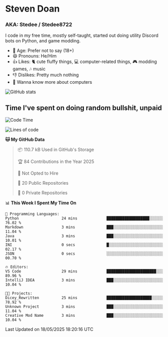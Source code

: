 # Steven Doan
### AKA: Stedee / Stedee8722
I code in my free time, mostly self-taught, started out doing utility Discord bots on Python, and game modding.

- 🤔 Age: Prefer not to say (18+)
- 😄 Pronouns: He/Him
- 👍 Likes: 🐈 cute fluffy things, 💻 computer-related things, 🎮 modding games, 🎶 music
- 👎 Dislikes: Pretty much nothing
- 🥹 Wanna know more about computers

![GitHub stats](https://github-readme-stats-iota-mocha-40.vercel.app/api?username=Stedee8722&show=prs_merged,prs_merged_percentage&show_icons=true&theme=transparent)

## Time I've spent on doing random bullshit, unpaid
<!--START_SECTION:Time I've spent on doing random bullshit, unpaid-->
![Code Time](http://img.shields.io/badge/Code%20Time-267%20hrs%2032%20mins-blue)

![Lines of code](https://img.shields.io/badge/From%20Hello%20World%20I%27ve%20Written-82.0%20thousand%20lines%20of%20code-blue)

**🐱 My GitHub Data** 

> 📦 110.7 kB Used in GitHub's Storage 
 > 
> 🏆 84 Contributions in the Year 2025
 > 
> 🚫 Not Opted to Hire
 > 
> 📜 20 Public Repositories 
 > 
> 🔑 0 Private Repositories 
 > 
📊 **This Week I Spent My Time On** 

```text
💬 Programming Languages: 
Python                   24 mins             ███████████████████░░░░░░   76.02 % 
Markdown                 3 mins              ███░░░░░░░░░░░░░░░░░░░░░░   11.04 % 
Java                     3 mins              ███░░░░░░░░░░░░░░░░░░░░░░   10.01 % 
INI                      0 secs              █░░░░░░░░░░░░░░░░░░░░░░░░   02.17 % 
JSON                     0 secs              ░░░░░░░░░░░░░░░░░░░░░░░░░   00.70 % 

🔥 Editors: 
VS Code                  29 mins             ██████████████████████░░░   89.96 % 
IntelliJ IDEA            3 mins              ███░░░░░░░░░░░░░░░░░░░░░░   10.04 % 

🐱‍💻 Projects: 
Dicey_Rewritten          25 mins             ████████████████████░░░░░   78.92 % 
Unknown Project          3 mins              ███░░░░░░░░░░░░░░░░░░░░░░   11.04 % 
Creative Mod Name        3 mins              ███░░░░░░░░░░░░░░░░░░░░░░   10.04 % 
```


 Last Updated on 18/05/2025 18:20:16 UTC
<!--END_SECTION:Time I've spent on doing random bullshit, unpaid-->
